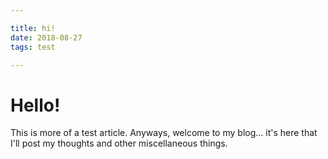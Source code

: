 ```yaml
---

title: hi!
date: 2018-08-27
tags: test

---
```



# Hello!
This is more of a test article. Anyways, welcome to my blog... it's here that I'll post my thoughts and other miscellaneous things.
